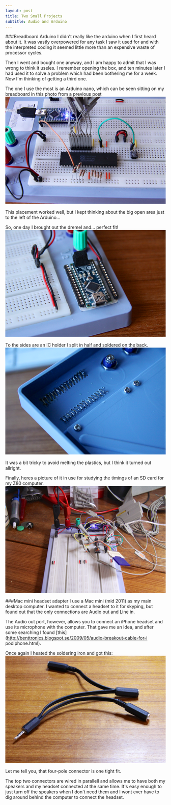 ```yaml
---
layout: post
title: Two Small Projects
subtitle: Audio and Arduino
---
```


###Breadboard Arduino
I didn't really like the arduino when I first heard about it.  It
was vastly overpowered for any task I saw it used for and with the
interpreted coding it seemed little more than an expensive waste of
processor cycles.

Then I went and bought one anyway, and I am happy to admit that I was
wrong to think it useles.  I remember opening the box, and ten minutes
later I had used it to solve a problem which had been bothering me for a
week.  Now I'm thinking of getting a third one.

The one I use the most is an Arduino nano, which can be seen sitting on
my breadboard in this photo from a previous post
![Z80 tester wiring](/media/img/z80_tester.png)

This placement worked well, but I kept thinking about the big open area
just to the left of the Arduino...

So, one day I brought out the dremel and... perfect fit!
![Arduino breadboard](/media/img/mini_project_arduino_breadboard2.png)

To the sides are an IC holder I split in half and soldered on the back.
![Arduino soldering](/media/img/mini_project_arduino_breadboard1.png)

It was a bit tricky to avoid melting the plastics, but I think it turned
out allright.

Finally, heres a picture of it in use for studying the timings of an SD
card for my Z80 computer.
![Arduino in use](/media/img/mini_project_arduino_breadboard4.png)

###Mac mini headset adapter
I use a Mac mini (mid 2011) as my main desktop computer. I wanted
to connect a headset to it for skyping, but found out that the only
connections are Audio out and Line in.

The Audio out port, however, allows you to connect an
iPhone headset and use its microphone with the computer.
That gave me an idea, and after some searching I found
[this](http://benttronics.blogspot.se/2009/05/audio-breakout-cable-for-i
podiphone.html).

Once again I heated the soldering iron and got this:
![Headset adapter](/media/img/mini_project_headset_adapter.png)

Let me tell you, that four-pole connector is one tight fit.

The top two connectors are wired in parallell and allows me to have both
my speakers and my headset connected at the same time. It's easy enough
to just turn off the speakers when I don't need them and I wont ever
have to dig around behind the computer to connect the headset.

